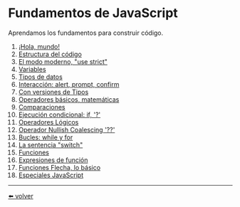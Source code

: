 # Fundamentos de JavaScript

Aprendamos los fundamentos para construir código.

1. [¡Hola, mundo!](https://github.com/VictorHugoAguilar/javascript-interview-questions-explained/tree/main/theory/first-steps/01_hello-world/readme.md)
2. [Estructura del código](https://github.com/VictorHugoAguilar/javascript-interview-questions-explained/tree/main/theory/first-steps/02_structure/readme.md)
3. [El modo moderno, "use strict"](https://github.com/VictorHugoAguilar/javascript-interview-questions-explained/tree/main/theory/first-steps/03_strict-mode/readme.md)
4. [Variables](https://github.com/VictorHugoAguilar/javascript-interview-questions-explained/tree/main/theory/first-steps/04_variables/readme.md)
5. [Tipos de datos](https://github.com/VictorHugoAguilar/javascript-interview-questions-explained/tree/main/theory/first-steps/05_types/readme.md)
6. [Interacción: alert, prompt, confirm](https://github.com/VictorHugoAguilar/javascript-interview-questions-explained/tree/main/theory/first-steps/06_alert-prompt-confirm/readme.md)
7. [Con versiones de Tipos](https://github.com/VictorHugoAguilar/javascript-interview-questions-explained/blob/main/theory/first-steps/07_type-conversions/readme.md)
8. [Operadores básicos, matemáticas](https://github.com/VictorHugoAguilar/javascript-interview-questions-explained/tree/main/theory/first-steps/08_operators/readme.md)
9. [Comparaciones](https://github.com/VictorHugoAguilar/javascript-interview-questions-explained/tree/main/theory/first-steps/09_comparison/readme.md)
10. [Ejecución condicional: if, '?'](https://github.com/VictorHugoAguilar/javascript-interview-questions-explained/blob/main/theory/first-steps/10_ifelse/readme.md)
11. [Operadores Lógicos](https://github.com/VictorHugoAguilar/javascript-interview-questions-explained/blob/main/theory/first-steps/logical-operators/readme.md)
12. [Operador Nullish Coalescing '??']()
13. [Bucles: while y for]()
14. [La sentencia "switch"]()
15. [Funciones]()
16. [Expresiones de función]()
17. [Funciones Flecha, lo básico]()
18. [Especiales JavaScript]()

---
[⬅️ volver](https://github.com/VictorHugoAguilar/javascript-interview-questions-explained/blob/main/theory/readme.md)
